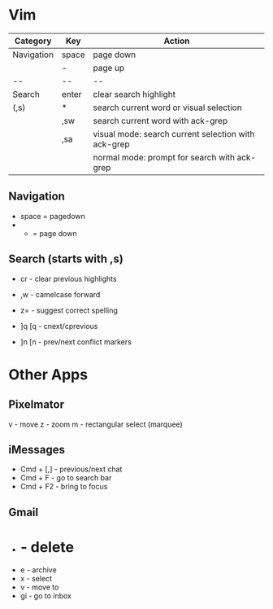 Vim
=====

| Category   | Key   | Action                                              |
| ---------- | ----  | ---------                                           |
| Navigation | space | page down                                           |
|            | -     | page up                                             |
| --         | --    | --                                                  |
| Search     | enter | clear search highlight                              |
| (,s)       | *     | search current word or visual selection             |
|            | ,sw   | search current word with ack-grep                   |
|            | ,sa   | visual mode: search current selection with ack-grep |
|            |       | normal mode: prompt for search with ack-grep        |


Navigation
-----------
* space = pagedown
* - = page down

Search (starts with ,s)
-------------------------------
* cr - clear previous highlights

* ,w - camelcase forward


* z= - suggest correct spelling
* ]q [q - cnext/cprevious
* ]n [n - prev/next conflict markers


Other Apps
==========

Pixelmator
----------
v - move
z - zoom
m - rectangular select (marquee)

iMessages
----------

* Cmd + [,] - previous/next chat
* Cmd + F - go to search bar
* Cmd + F2 - bring to focus

Gmail
----------

* # - delete
* e - archive
* x - select
* v - move to
* gi - go to inbox
